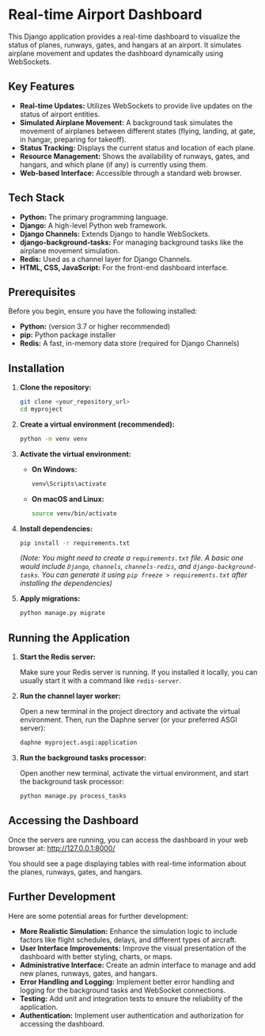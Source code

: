 # Real-time Airport Dashboard

This Django application provides a real-time dashboard to visualize the status of planes, runways, gates, and hangars at an airport. It simulates airplane movement and updates the dashboard dynamically using WebSockets.

## Key Features

*   **Real-time Updates:**  Utilizes WebSockets to provide live updates on the status of airport entities.
*   **Simulated Airplane Movement:**  A background task simulates the movement of airplanes between different states (flying, landing, at gate, in hangar, preparing for takeoff).
*   **Status Tracking:**  Displays the current status and location of each plane.
*   **Resource Management:**  Shows the availability of runways, gates, and hangars, and which plane (if any) is currently using them.
*   **Web-based Interface:**  Accessible through a standard web browser.

## Tech Stack

*   **Python:**  The primary programming language.
*   **Django:**  A high-level Python web framework.
*   **Django Channels:**  Extends Django to handle WebSockets.
*   **django-background-tasks:**  For managing background tasks like the airplane movement simulation.
*   **Redis:**  Used as a channel layer for Django Channels.
*   **HTML, CSS, JavaScript:**  For the front-end dashboard interface.

## Prerequisites

Before you begin, ensure you have the following installed:

*   **Python:** (version 3.7 or higher recommended)
*   **pip:**  Python package installer
*   **Redis:**  A fast, in-memory data store (required for Django Channels)

## Installation

1. **Clone the repository:**

    ```bash
    git clone <your_repository_url>
    cd myproject
    ```

2. **Create a virtual environment (recommended):**

    ```bash
    python -m venv venv
    ```

3. **Activate the virtual environment:**

    *   **On Windows:**

        ```bash
        venv\Scripts\activate
        ```

    *   **On macOS and Linux:**

        ```bash
        source venv/bin/activate
        ```

4. **Install dependencies:**

    ```bash
    pip install -r requirements.txt
    ```
    *(Note: You might need to create a `requirements.txt` file. A basic one would include `Django`, `channels`, `channels-redis`, and `django-background-tasks`. You can generate it using `pip freeze > requirements.txt` after installing the dependencies)*

5. **Apply migrations:**

    ```bash
    python manage.py migrate
    ```

## Running the Application

1. **Start the Redis server:**

    Make sure your Redis server is running. If you installed it locally, you can usually start it with a command like `redis-server`.


2. **Run the channel layer worker:**

    Open a new terminal in the project directory and activate the virtual environment. Then, run the Daphne server (or your preferred ASGI server):

    ```bash
    daphne myproject.asgi:application
    ```

3. **Run the background tasks processor:**

    Open another new terminal, activate the virtual environment, and start the background task processor:

    ```bash
    python manage.py process_tasks
    ```

## Accessing the Dashboard

Once the servers are running, you can access the dashboard in your web browser at:
http://127.0.0.1:8000/


You should see a page displaying tables with real-time information about the planes, runways, gates, and hangars.

## Further Development

Here are some potential areas for further development:

*   **More Realistic Simulation:** Enhance the simulation logic to include factors like flight schedules, delays, and different types of aircraft.
*   **User Interface Improvements:**  Improve the visual presentation of the dashboard with better styling, charts, or maps.
*   **Administrative Interface:** Create an admin interface to manage and add new planes, runways, gates, and hangars.
*   **Error Handling and Logging:** Implement better error handling and logging for the background tasks and WebSocket connections.
*   **Testing:** Add unit and integration tests to ensure the reliability of the application.
*   **Authentication:** Implement user authentication and authorization for accessing the dashboard.